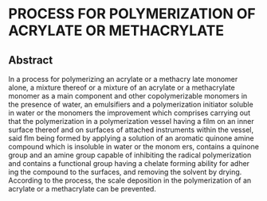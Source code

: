 # PROCESS FOR POLYMERIZATION OF ACRYLATE OR METHACRYLATE

## Abstract
In a process for polymerizing an acrylate or a methacry late monomer alone, a mixture thereof or a mixture of an acrylate or a methacrylate monomer as a main component and other copolymerizable monomers in the presence of water, an emulsifiers and a polymerization initiator soluble in water or the monomers the improvement which comprises carrying out that the polymerization in a polymerization vessel having a film on an inner surface thereof and on surfaces of attached instruments within the vessel, said flm being formed by applying a solution of an aromatic quinone amine compound which is insoluble in water or the monom ers, contains a quinone group and an amine group capable of inhibiting the radical polymerization and contains a functional group having a chelate forming ability for adher ing the compound to the surfaces, and removing the solvent by drying. According to the process, the scale deposition in the polymerization of an acrylate or a methacrylate can be prevented.